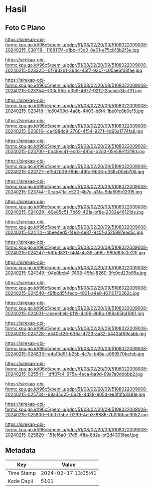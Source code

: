 # Hasil

## Foto C Plano

https://sirekap-obj-formc.kpu.go.id/96c5/pemilu/pdpr/51/08/02/20/09/5108022009008-20240215-030118--11681174-c1bb-43d0-8e01-e75cb18b2f3e.jpg

https://sirekap-obj-formc.kpu.go.id/96c5/pemilu/pdpr/51/08/02/20/09/5108022009008-20240215-023325--0f7932b1-364c-45f7-93c7-c05ae6fd8fae.jpg

https://sirekap-obj-formc.kpu.go.id/96c5/pemilu/pdpr/51/08/02/20/09/5108022009008-20240215-023354--f03cff55-d359-4677-9212-2ac5dc3bcf31.jpg

https://sirekap-obj-formc.kpu.go.id/96c5/pemilu/pdpr/51/08/02/20/09/5108022009008-20240215-023418--1c60409d-4a8b-4403-b6f4-1be01c8b0e15.jpg

https://sirekap-obj-formc.kpu.go.id/96c5/pemilu/pdpr/51/08/02/20/09/5108022009008-20240215-023616--ce498dc9-2760-4f54-9271-4d66a1774fa9.jpg

https://sirekap-obj-formc.kpu.go.id/96c5/pemilu/pdpr/51/08/02/20/09/5108022009008-20240215-023700--bb48ec41-ec03-495d-b2dd-05e58e1f318d.jpg

https://sirekap-obj-formc.kpu.go.id/96c5/pemilu/pdpr/51/08/02/20/09/5108022009008-20240215-023721--ef5d2b09-f8de-49fc-9b06-c338c00eb708.jpg

https://sirekap-obj-formc.kpu.go.id/96c5/pemilu/pdpr/51/08/02/20/09/5108022009008-20240215-023744--0cab41fe-c520-4b7e-a3fa-5da805b12915.jpg

https://sirekap-obj-formc.kpu.go.id/96c5/pemilu/pdpr/51/08/02/20/09/5108022009008-20240215-024029--69e85c51-7b69-421a-bf8e-2082a46121de.jpg

https://sirekap-obj-formc.kpu.go.id/96c5/pemilu/pdpr/51/08/02/20/09/5108022009008-20240215-024114--4bee4ed5-f4e3-4e87-945f-a525997ead5c.jpg

https://sirekap-obj-formc.kpu.go.id/96c5/pemilu/pdpr/51/08/02/20/09/5108022009008-20240215-024247--56fbd831-74d4-4c39-a68c-980d83c0e23f.jpg

https://sirekap-obj-formc.kpu.go.id/96c5/pemilu/pdpr/51/08/02/20/09/5108022009008-20240215-024349--04e0bcb4-7498-45fd-8260-3fc0cd23b85a.jpg

https://sirekap-obj-formc.kpu.go.id/96c5/pemilu/pdpr/51/08/02/20/09/5108022009008-20240215-024540--f9fbcd5f-fecb-4931-a4e8-f6110170262c.jpg

https://sirekap-obj-formc.kpu.go.id/96c5/pemilu/pdpr/51/08/02/20/09/5108022009008-20240215-024631--abeeebeb-b119-4c99-8b8b-089a65b41861.jpg

https://sirekap-obj-formc.kpu.go.id/96c5/pemilu/pdpr/51/08/02/20/09/5108022009008-20240215-024728--e540cf26-636a-4723-aa32-b443af69cabb.jpg

https://sirekap-obj-formc.kpu.go.id/96c5/pemilu/pdpr/51/08/02/20/09/5108022009008-20240215-024833--a4a13d9f-b25b-4c7e-b48a-e069570befeb.jpg

https://sirekap-obj-formc.kpu.go.id/96c5/pemilu/pdpr/51/08/02/20/09/5108022009008-20240215-025541--1dff07c4-975a-4eca-ba9d-69a7a0ddbbb2.jpg

https://sirekap-obj-formc.kpu.go.id/96c5/pemilu/pdpr/51/08/02/20/09/5108022009008-20240215-025734--68a35d25-0628-4d28-905d-ee3f4fa3391e.jpg

https://sirekap-obj-formc.kpu.go.id/96c5/pemilu/pdpr/51/08/02/20/09/5108022009008-20240215-025800--0b0715be-0299-4cb3-8886-7b006bac9052.jpg

https://sirekap-obj-formc.kpu.go.id/96c5/pemilu/pdpr/51/08/02/20/09/5108022009008-20240215-025829--151cf6a0-17d5-41fa-8d2e-bf2d4305faef.jpg


## Metadata

| Key        | Value               |
| ---------- | ------------------- |
| Time Stamp | 2024-02-17 13:05:41 |
| Kode Dapil | 5101                |



